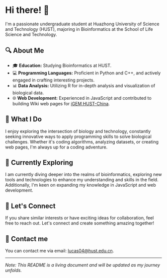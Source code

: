 # Hi there! 👋

I'm a passionate undergraduate student at Huazhong University of Science and Technology (HUST), majoring in Bioinformatics at the School of Life Science and Technology.

## 🔍 About Me

- 🎓 **Education:** Studying Bioinformatics at HUST.
- 💻 **Programming Languages:** Proficient in Python and C++, and actively engaged in crafting interesting projects.
- 📊 **Data Analysis:** Utilizing R for in-depth analysis and visualization of biological data.
- 🌐 **Web Development:** Experienced in JavaScript and contributed to building Wiki web pages for [iGEM HUST-China](https://2023.igem.wiki/hust-china).

## 🚀 What I Do

I enjoy exploring the intersection of biology and technology, constantly seeking innovative ways to apply programming skills to solve biological challenges. Whether it's coding algorithms, analyzing datasets, or creating web pages, I'm always up for a coding adventure.

## 🌱 Currently Exploring

I am currently diving deeper into the realms of bioinformatics, exploring new tools and technologies to enhance my understanding and skills in the field. Additionally, I'm keen on expanding my knowledge in JavaScript and web development.

## 🤝 Let's Connect

If you share similar interests or have exciting ideas for collaboration, feel free to reach out. Let's connect and create something amazing together!

## 📮 Contact me

You can contact me via email: <lucas04@hust.edu.cn>.

---

*Note: This README is a living document and will be updated as my journey unfolds.*
